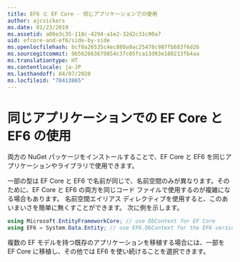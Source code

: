 ```yaml
---
title: EF6 と EF Core - 同じアプリケーションでの使用
author: ajcvickers
ms.date: 01/23/2019
ms.assetid: a06e3c35-110c-4294-a1e2-32d2c31c90a7
uid: efcore-and-ef6/side-by-side
ms.openlocfilehash: bcf0a26535c4ec880a9ac25478c987fb683f6d26
ms.sourcegitcommit: 9b562663679854c37c05fca13d93e180213fb4aa
ms.translationtype: HT
ms.contentlocale: ja-JP
ms.lasthandoff: 04/07/2020
ms.locfileid: "78413865"
---
```

# <a name="using-ef-core-and-ef6-in-the-same-application"></a>同じアプリケーションでの EF Core と EF6 の使用

両方の NuGet パッケージをインストールすることで、EF Core と EF6 を同じアプリケーションやライブラリで使用できます。

一部の型は EF Core と EF6 で名前が同じで、名前空間のみが異なります。そのために、EF Core と EF6 の両方を同じコード ファイルで使用するのが複雑になる場合もあります。 名前空間エイリアス ディレクティブを使用すると、このあいまいさを簡単に無くすことができます。 次に例を示します。

``` csharp
using Microsoft.EntityFrameworkCore; // use DbContext for EF Core
using EF6 = System.Data.Entity; // use EF6.DbContext for the EF6 version
```

複数の EF モデルを持つ既存のアプリケーションを移植する場合には、一部を EF Core に移植し、その他では EF6 を使い続けることを選択できます。
